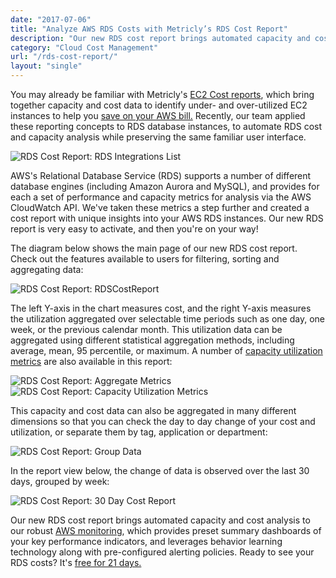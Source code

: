 ```yaml
---
date: "2017-07-06"
title: "Analyze AWS RDS Costs with Metricly’s RDS Cost Report"
description: "Our new RDS cost report brings automated capacity and cost analysis to our robust AWS monitoring. See where you can save!"
category: "Cloud Cost Management"
url: "/rds-cost-report/"
layout: "single"
---
```

You may already be familiar with Metricly's [EC2 Cost reports](/updated-ec2-cost-report), which bring together capacity and cost data to identify under- and over-utilized EC2 instances to help you [save on your AWS bill.](/ec2-cost-analysis-recommendations) Recently, our team applied these reporting concepts to RDS database instances, to automate RDS cost and capacity analysis while preserving the same familiar user interface.

![RDS Cost Report: RDS Integrations List](/wp-content/uploads/2017/07/RDS-Integrations-List-1024x94.png)

AWS's Relational Database Service (RDS) supports a number of different database engines (including Amazon Aurora and MySQL), and provides for each a set of performance and capacity metrics for analysis via the AWS CloudWatch API. We've taken these metrics a step further and created a cost report with unique insights into your AWS RDS instances. Our new RDS report is very easy to activate, and then you're on your way!

The diagram below shows the main page of our new RDS cost report. Check out the features available to users for filtering, sorting and aggregating data:

![RDS Cost Report: RDSCostReport](/wp-content/uploads/2017/07/RDSCostReport-1024x655.png)

The left Y-axis in the chart measures cost, and the right Y-axis measures the utilization aggregated over selectable time periods such as one day, one week, or the previous calendar month. This utilization data can be aggregated using different statistical aggregation methods, including average, mean, 95 percentile, or maximum. A number of [capacity utilization metrics](/3-ways-to-get-capacity-plans-wrong) are also available in this report:

![RDS Cost Report: Aggregate Metrics](/wp-content/uploads/2017/07/MetricAggregations.png)  ![RDS Cost Report: Capacity Utilization Metrics](/wp-content/uploads/2017/07/Utilization-Metrics.png)

This capacity and cost data can also be aggregated in many different dimensions so that you can check the day to day change of your cost and utilization, or separate them by tag, application or department:

![RDS Cost Report: Group Data](/wp-content/uploads/2017/07/Group-Metrics.png)

In the report view below, the change of data is observed over the last 30 days, grouped by week:

![RDS Cost Report: 30 Day Cost Report](/wp-content/uploads/2017/07/30DayCostReport-1024x690.png)

Our new RDS cost report brings automated capacity and cost analysis to our robust [AWS monitoring](/product), which provides preset summary dashboards of your key performance indicators, and leverages behavior learning technology along with pre-configured alerting policies. Ready to see your RDS costs? It's [free for 21 days.](/signup)
